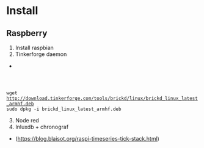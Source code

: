 
# Install
## Raspberry
1. Install raspbian
2. Tinkerforge daemon
  * <code>
  wget http://download.tinkerforge.com/tools/brickd/linux/brickd_linux_latest_armhf.deb
  sudo dpkg -i brickd_linux_latest_armhf.deb
  </code>
  
3. Node red
4. Inluxdb + chronograf
  * (https://blog.blaisot.org/raspi-timeseries-tick-stack.html)


  
